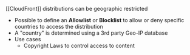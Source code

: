 [[CloudFront]] distributions can be geographic restricted

- Possible to define an __Allowlist__ or __Blocklist__ to allow or deny specific countries to access the distribution
- A "country" is determined using a 3rd party Geo-IP database
- Use cases
	- Copyright Laws to control access to content
